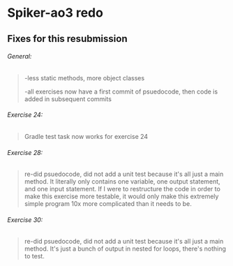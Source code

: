 # Spiker-ao3 redo

## Fixes for this resubmission

###### General:
>-less static methods, more object classes
>
>-all exercises now have a first commit of psuedocode, then code is added in subsequent commits

###### Exercise 24:
>Gradle test task now works for exercise 24

###### Exercise 28:
>re-did psuedocode, did not add a unit test because it's all just a main method. It literally
only contains one variable, one output statement, and one input statement. If I were to
restructure the code in order to make this exercise more testable, it would only make this
extremely simple program 10x more complicated than it needs to be.

###### Exercise 30:
>re-did psuedocode, did not add a unit test because it's all just a main method. It's just
a bunch of output in nested for loops, there's nothing to test.